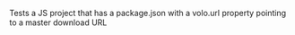 Tests a JS project that has a package.json with a volo.url property pointing to a master download URL
